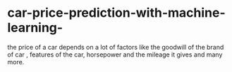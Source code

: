 # car-price-prediction-with-machine-learning-
the price of a car depends on a lot of factors like the goodwill of the brand of car , features of the car, horsepower and the mileage it gives and many more.
